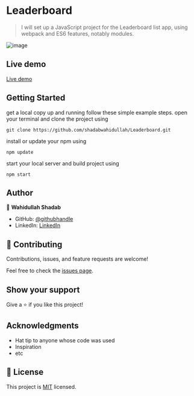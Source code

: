 
# Leaderboard

> I will set up a JavaScript project for the Leaderboard list app, using webpack and ES6 features, notably modules.

![image](https://user-images.githubusercontent.com/51750930/137402206-2f58e310-2db3-4afb-8530-02770885fda1.png)
 
## Live demo

[Live demo](https://shadabwahidullah.github.io/Leaderboard/src/)

## Getting Started

get a local copy up and running follow these simple example steps.
open your terminal and clone the project using 

`git clone https://github.com/shadabwahidullah/Leaderboard.git`

install or update your npm using

`npm update`

start your local server and build project using

`npm start`


## Author

👤 **Wahidullah Shadab**

- GitHub: [@githubhandle](https://github.com/shadabwahidullah)
- LinkedIn: [LinkedIn](https://www.linkedin.com/in/wahidullah-shadab-2712031a3)

## 🤝 Contributing

Contributions, issues, and feature requests are welcome!

Feel free to check the [issues page](../../issues/).

## Show your support

Give a ⭐️ if you like this project!

## Acknowledgments

- Hat tip to anyone whose code was used
- Inspiration
- etc

## 📝 License

This project is [MIT](./MIT.md) licensed.
